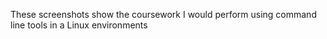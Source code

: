 These screenshots show the coursework
I would perform using command line 
tools in a Linux environments
